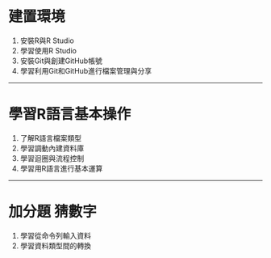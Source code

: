 ﻿# 建置環境
1. 安裝R與R Studio
1. 學習使用R Studio
1. 安裝Git與創建GitHub帳號
1. 學習利用Git和GitHub進行檔案管理與分享

----

# 學習R語言基本操作
1. 了解R語言檔案類型
1. 學習調動內建資料庫
1. 學習迴圈與流程控制
1. 學習用R語言進行基本運算

----

# 加分題 猜數字
1. 學習從命令列輸入資料
1. 學習資料類型間的轉換

